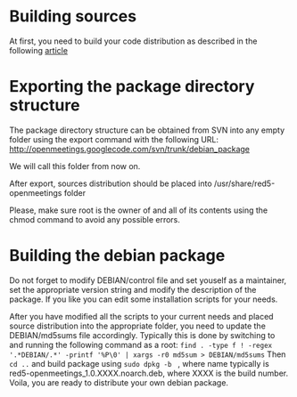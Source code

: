 # Building sources #

At first, you need to build your code distribution as described in the following [article](http://code.google.com/p/openmeetings/wiki/BuildSourceNew)


# Exporting the package directory structure #

The package directory structure can be obtained from SVN into any empty folder using the export command with the following URL: http://openmeetings.googlecode.com/svn/trunk/debian_package

We will call this folder **<debian package folder>** from now on.

After export, sources distribution should be placed into **<debian package folder>**/usr/share/red5-openmeetings folder

Please, make sure root is the owner of **<debian package folder>** and all of its contents using the chmod command to avoid any possible errors.

# Building the debian package #

Do not forget to modify DEBIAN/control file and set youself as a maintainer, set the appropriate version string and modify the description of the package. If you like you can edit some installation scripts for your needs.

After you have modified all the scripts to your current needs and placed source distribution into the appropriate folder, you need to update the DEBIAN/md5sums file accordingly. Typically this is done by switching to **<debian package folder>** and running the following command as a root:
`find . -type f ! -regex '.*DEBIAN/.*' -printf '%P\0' | xargs -r0 md5sum > DEBIAN/md5sums`
Then `cd ..` and build package using `sudo dpkg -b `**<debian package folder>** **<debian package name>**, where name typically is red5-openmeetings\_1.0.XXXX.noarch.deb, where XXXX is the build number. Voila, you are ready to distribute your own debian package.